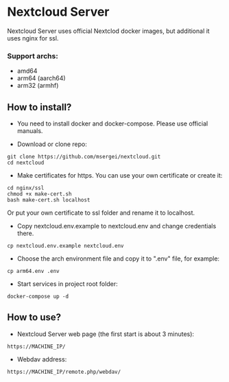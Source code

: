 # Nextcloud Server

Nextcloud Server uses official Nextclod docker images, but additional it uses nginx for ssl.

### Support archs:
- amd64
- arm64 (aarch64)
- arm32 (armhf)

## How to install?

- You need to install docker and docker-compose. Please use official manuals.

- Download or clone repo:
```
git clone https://github.com/msergei/nextcloud.git
cd nextcloud
```

- Make certificates for https. You can use your own certificate or create it:
```
cd nginx/ssl
chmod +x make-cert.sh
bash make-cert.sh localhost
```
Or put your own certificate to ssl folder and rename it to localhost.

- Copy nextcloud.env.example to nextcloud.env and change credentials there.
```
cp nextcloud.env.example nextcloud.env
```

- Choose the arch environment file and copy it to ".env" file, for example:
```
cp arm64.env .env
```

- Start services in project root folder:
```
docker-compose up -d
```

## How to use?

- Nextcloud Server web page (the first start is about 3 minutes):
```
https://MACHINE_IP/
```

- Webdav address:
```
https://MACHINE_IP/remote.php/webdav/
```
